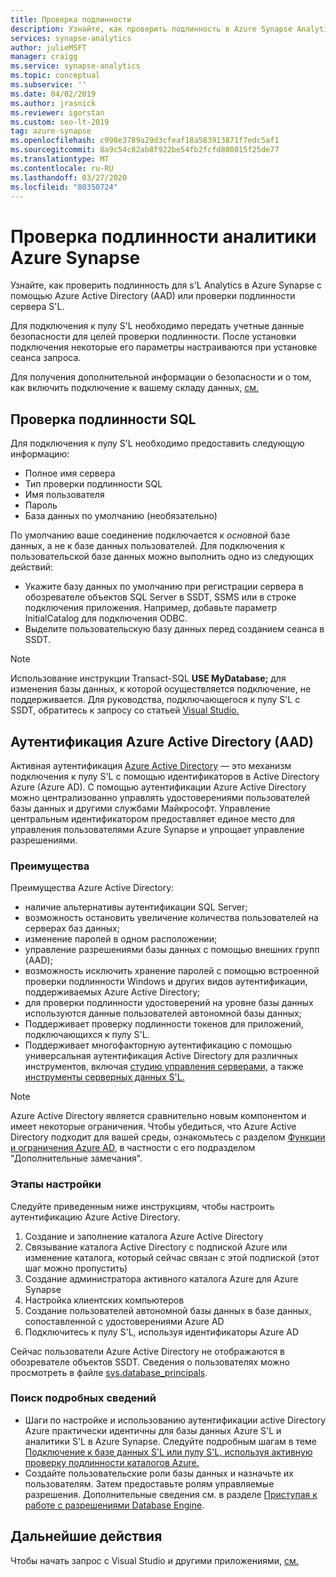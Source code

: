```yaml
---
title: Проверка подлинности
description: Узнайте, как проверить подлинность в Azure Synapse Analytics с помощью azure Active Directory (AAD) или проверки подлинности сервера S'L.
services: synapse-analytics
author: julieMSFT
manager: craigg
ms.service: synapse-analytics
ms.topic: conceptual
ms.subservice: ''
ms.date: 04/02/2019
ms.author: jrasnick
ms.reviewer: igorstan
ms.custom: seo-lt-2019
tag: azure-synapse
ms.openlocfilehash: c998e3789a29d3cfeaf18a583913871f7edc5af1
ms.sourcegitcommit: 8a9c54c82ab8f922be54fb2fcfd880815f25de77
ms.translationtype: MT
ms.contentlocale: ru-RU
ms.lasthandoff: 03/27/2020
ms.locfileid: "80350724"
---
```

# <a name="authenticate-to-azure-synapse-analytics"></a>Проверка подлинности аналитики Azure Synapse
Узнайте, как проверить подлинность для s'L Analytics в Azure Synapse с помощью Azure Active Directory (AAD) или проверки подлинности сервера S'L.

Для подключения к пулу S'L необходимо передать учетные данные безопасности для целей проверки подлинности. После установки подключения некоторые его параметры настраиваются при установке сеанса запроса.  

Для получения дополнительной информации о безопасности и о том, как включить подключение к вашему складу данных, [см.](sql-data-warehouse-overview-manage-security.md)

## <a name="sql-authentication"></a>Проверка подлинности SQL
Для подключения к пулу S'L необходимо предоставить следующую информацию:

* Полное имя сервера
* Тип проверки подлинности SQL
* Имя пользователя
* Пароль
* База данных по умолчанию (необязательно)

По умолчанию ваше соединение подключается к *основной* базе данных, а не к базе данных пользователей. Для подключения к пользовательской базе данных можно выполнить одно из следующих действий:

* Укажите базу данных по умолчанию при регистрации сервера в обозревателе объектов SQL Server в SSDT, SSMS или в строке подключения приложения. Например, добавьте параметр InitialCatalog для подключения ODBC.
* Выделите пользовательскую базу данных перед созданием сеанса в SSDT.

> [!NOTE]
> Использование инструкции Transact-SQL **USE MyDatabase;** для изменения базы данных, к которой осуществляется подключение, не поддерживается. Для руководства, подключающегося к пулу S'L с SSDT, обратитесь к запросу со статьей [Visual Studio.](sql-data-warehouse-query-visual-studio.md)
> 
> 

## <a name="azure-active-directory-aad-authentication"></a>Аутентификация Azure Active Directory (AAD)
Активная аутентификация [Azure Active Directory](../../active-directory/fundamentals/active-directory-whatis.md) — это механизм подключения к пулу S'L с помощью идентификаторов в Active Directory Azure (Azure AD). С помощью аутентификации Azure Active Directory можно централизованно управлять удостоверениями пользователей базы данных и другими службами Майкрософт. Управление центральным идентификатором предоставляет единое место для управления пользователями Azure Synapse и упрощает управление разрешениями. 

### <a name="benefits"></a>Преимущества
Преимущества Azure Active Directory:

* наличие альтернативы аутентификации SQL Server;
* возможность остановить увеличение количества пользователей на серверах баз данных;
* изменение паролей в одном расположении;
* управление разрешениями базы данных с помощью внешних групп (AAD);
* возможность исключить хранение паролей с помощью встроенной проверки подлинности Windows и других видов аутентификации, поддерживаемых Azure Active Directory;
* для проверки подлинности удостоверений на уровне базы данных используются данные пользователей автономной базы данных;
* Поддерживает проверку подлинности токенов для приложений, подключающихся к пулу S'L.
* Поддерживает многофакторную аутентификацию с помощью универсальная аутентификация Active Directory для различных инструментов, включая [студию управления серверами,](../../sql-database/sql-database-ssms-mfa-authentication.md) а также [инструменты серверных данных S'L.](https://docs.microsoft.com/sql/ssdt/azure-active-directory?toc=/azure/sql-data-warehouse/toc.json)

> [!NOTE]
> Azure Active Directory является сравнительно новым компонентом и имеет некоторые ограничения. Чтобы убедиться, что Azure Active Directory подходит для вашей среды, ознакомьтесь с разделом [Функции и ограничения Azure AD](../../sql-database/sql-database-aad-authentication.md#azure-ad-features-and-limitations), в частности с его подразделом "Дополнительные замечания".
> 
> 

### <a name="configuration-steps"></a>Этапы настройки
Следуйте приведенным ниже инструкциям, чтобы настроить аутентификацию Azure Active Directory.

1. Создание и заполнение каталога Azure Active Directory
2. Связывание каталога Active Directory с подпиской Azure или изменение каталога, который сейчас связан с этой подпиской (этот шаг можно пропустить)
3. Создание администратора активного каталога Azure для Azure Synapse
4. Настройка клиентских компьютеров
5. Создание пользователей автономной базы данных в базе данных, сопоставленной с удостоверениями Azure AD
6. Подключитесь к пулу S'L, используя идентификаторы Azure AD

Сейчас пользователи Azure Active Directory не отображаются в обозревателе объектов SSDT. Сведения о пользователях можно просмотреть в файле [sys.database_principals](https://msdn.microsoft.com/library/ms187328.aspx).

### <a name="find-the-details"></a>Поиск подробных сведений
* Шаги по настройке и использованию аутентификации active Directory Azure практически идентичны для базы данных Azure S'L и аналитики S'L в Azure Synapse. Следуйте подробным шагам в теме [Подключение к базе данных S'L или пулу S'L, используя активную проверку подлинности каталогов Azure.](../../sql-database/sql-database-aad-authentication.md)
* Создайте пользовательские роли базы данных и назначьте их пользователям. Затем предоставьте ролям управляемые разрешения. Дополнительные сведения см. в разделе [Приступая к работе с разрешениями Database Engine](https://msdn.microsoft.com/library/mt667986.aspx).

## <a name="next-steps"></a>Дальнейшие действия
Чтобы начать запрос с Visual Studio и другими приложениями, [см.](sql-data-warehouse-query-visual-studio.md)
